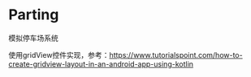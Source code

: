 # Parting
模拟停车场系统

使用gridView控件实现，参考：https://www.tutorialspoint.com/how-to-create-gridview-layout-in-an-android-app-using-kotlin
